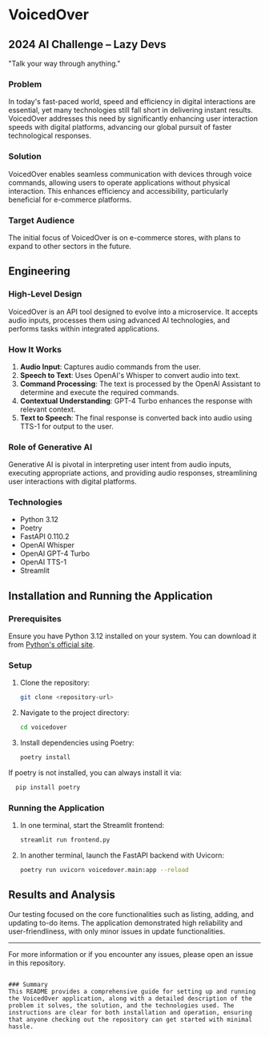 # VoicedOver

## 2024 AI Challenge – Lazy Devs
"Talk your way through anything."

### Problem
In today's fast-paced world, speed and efficiency in digital interactions are essential, yet many technologies still fall short in delivering instant results. VoicedOver addresses this need by significantly enhancing user interaction speeds with digital platforms, advancing our global pursuit of faster technological responses.

### Solution
VoicedOver enables seamless communication with devices through voice commands, allowing users to operate applications without physical interaction. This enhances efficiency and accessibility, particularly beneficial for e-commerce platforms.

### Target Audience
The initial focus of VoicedOver is on e-commerce stores, with plans to expand to other sectors in the future.

## Engineering

### High-Level Design
VoicedOver is an API tool designed to evolve into a microservice. It accepts audio inputs, processes them using advanced AI technologies, and performs tasks within integrated applications.

### How It Works
1. **Audio Input**: Captures audio commands from the user.
2. **Speech to Text**: Uses OpenAI's Whisper to convert audio into text.
3. **Command Processing**: The text is processed by the OpenAI Assistant to determine and execute the required commands.
4. **Contextual Understanding**: GPT-4 Turbo enhances the response with relevant context.
5. **Text to Speech**: The final response is converted back into audio using TTS-1 for output to the user.

### Role of Generative AI
Generative AI is pivotal in interpreting user intent from audio inputs, executing appropriate actions, and providing audio responses, streamlining user interactions with digital platforms.

### Technologies
- Python 3.12
- Poetry
- FastAPI 0.110.2
- OpenAI Whisper
- OpenAI GPT-4 Turbo
- OpenAI TTS-1
- Streamlit

## Installation and Running the Application

### Prerequisites
Ensure you have Python 3.12 installed on your system. You can download it from [Python's official site](https://www.python.org/downloads/).

### Setup
1. Clone the repository:
   ```bash
   git clone <repository-url>
   ```
2. Navigate to the project directory:
   ```bash
   cd voicedover
   ```
3. Install dependencies using Poetry:
   ```bash
   poetry install
   ```
If poetry is not installed, you can always install it via:
 ```bash
   pip install poetry
   ```

### Running the Application
1. In one terminal, start the Streamlit frontend:
   ```bash
   streamlit run frontend.py
   ```
2. In another terminal, launch the FastAPI backend with Uvicorn:
   ```bash
   poetry run uvicorn voicedover.main:app --reload
   ```

## Results and Analysis
Our testing focused on the core functionalities such as listing, adding, and updating to-do items. The application demonstrated high reliability and user-friendliness, with only minor issues in update functionalities.

---

For more information or if you encounter any issues, please open an issue in this repository.
```

### Summary
This README provides a comprehensive guide for setting up and running the VoicedOver application, along with a detailed description of the problem it solves, the solution, and the technologies used. The instructions are clear for both installation and operation, ensuring that anyone checking out the repository can get started with minimal hassle.

